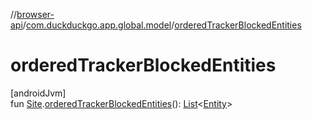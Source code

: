 //[browser-api](../../index.md)/[com.duckduckgo.app.global.model](index.md)/[orderedTrackerBlockedEntities](ordered-tracker-blocked-entities.md)

# orderedTrackerBlockedEntities

[androidJvm]\
fun [Site](-site/index.md).[orderedTrackerBlockedEntities](ordered-tracker-blocked-entities.md)(): [List](https://kotlinlang.org/api/latest/jvm/stdlib/kotlin.collections/-list/index.html)&lt;[Entity](../com.duckduckgo.app.trackerdetection.model/-entity/index.md)&gt;
